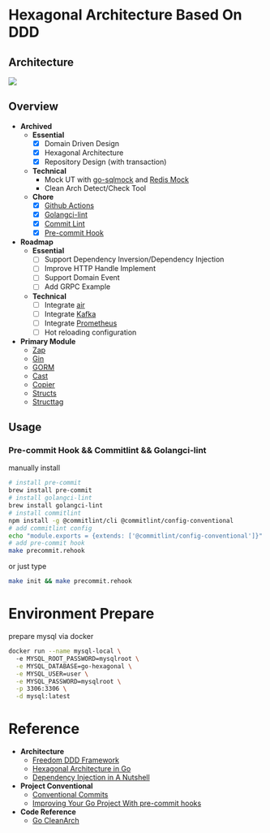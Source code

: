 # Hexagonal Architecture Based On DDD

## Architecture
![](https://github.com/Sairyss/domain-driven-hexagon/raw/master/assets/images/DomainDrivenHexagon.png)

## Overview
- **Archived**
    - **Essential**
        - [x] Domain Driven Design
        - [x] Hexagonal Architecture
        - [x] Repository Design (with transaction)
    - **Technical**
        - Mock UT with [go-sqlmock](https://github.com/DATA-DOG/go-sqlmock) and [Redis Mock](https://github.com/go-redis/redismock)
        - Clean Arch Detect/Check Tool
    - **Chore**
        - [x] [Github Actions](https://docs.github.com/en/actions)
        - [x] [Golangci-lint](https://github.com/golangci/golangci-lint)
        - [x] [Commit Lint](https://github.com/conventional-changelog/commitlint)
        - [x] [Pre-commit Hook](https://pre-commit.com/)
- **Roadmap**
    - **Essential**
        - [ ] Support Dependency Inversion/Dependency Injection
        - [ ] Improve HTTP Handle Implement
        - [ ] Support Domain Event
        - [ ] Add GRPC Example
    - **Technical**
        - [ ] Integrate [air](https://github.com/cosmtrek/air)
        - [ ] Integrate [Kafka](https://kafka.apache.org)
        - [ ] Integrate [Prometheus](https://prometheus.io)
        - [ ] Hot reloading configuration
- **Primary Module**
    - [Zap](https://github.com/uber-go/zap)
    - [Gin](https://gin-gonic.com)
    - [GORM](https://gorm.io)
    - [Cast](https://github.com/spf13/cast)
    - [Copier](https://github.com/jinzhu/copier)
    - [Structs](https://github.com/RanchoCooper/structs)
    - [Structtag](https://github.com/fatih/structtag)

## Usage

### Pre-commit Hook && Commitlint && Golangci-lint


manually install

```bash
# install pre-commit
brew install pre-commit
# install golangci-lint
brew install golangci-lint
# install commitlint
npm install -g @commitlint/cli @commitlint/config-conventional
# add commitlint config
echo "module.exports = {extends: ['@commitlint/config-conventional']}" > commitlint.config.js
# add pre-commit hook
make precommit.rehook
```

or just type

```bash
make init && make precommit.rehook
```

# Environment Prepare

prepare mysql via docker
```bash
docker run --name mysql-local \                                                                                                                                     ✔  00:17:00 
  -e MYSQL_ROOT_PASSWORD=mysqlroot \
  -e MYSQL_DATABASE=go-hexagonal \
  -e MYSQL_USER=user \
  -e MYSQL_PASSWORD=mysqlroot \
  -p 3306:3306 \
  -d mysql:latest

```

# Reference
- **Architecture**
    - [Freedom DDD Framework](https://github.com/8treenet/freedom)
    - [Hexagonal Architecture in Go](https://medium.com/@matiasvarela/hexagonal-architecture-in-go-cfd4e436faa3)
    - [Dependency Injection in A Nutshell](https://appliedgo.net/di/)
- **Project Conventional**
    - [Conventional Commits](https://www.conventionalcommits.org/en/v1.0.0)
    - [Improving Your Go Project With pre-commit hooks](https://goangle.medium.com/golang-improving-your-go-project-with-pre-commit-hooks-a265fad0e02f)
- **Code Reference**
    - [Go CleanArch](https://github.com/roblaszczak/go-cleanarch)
